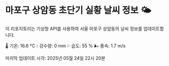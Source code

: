 
# 마포구 상암동 초단기 실황 날씨 정보 🌤️

이 리포지토리는 기상청 API를 사용하여 서울 마포구 상암동의 날씨 정보를 업데이트합니다. 

🌡️ 기온: 16.6 ℃
💧 강수량: 0 mm
💦 습도: 55 %
🌬️ 풍속: 1.7 m/s

마지막 업데이트 시각: 2025년 05월 24일 22시 20분    
